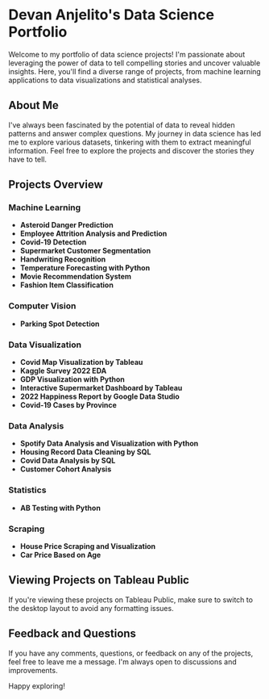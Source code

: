 # Devan Anjelito's Data Science Portfolio

Welcome to my portfolio of data science projects! I'm passionate about leveraging the power of data to tell compelling stories and uncover valuable insights. Here, you'll find a diverse range of projects, from machine learning applications to data visualizations and statistical analyses.

## About Me

I've always been fascinated by the potential of data to reveal hidden patterns and answer complex questions. My journey in data science has led me to explore various datasets, tinkering with them to extract meaningful information. Feel free to explore the projects and discover the stories they have to tell.

## Projects Overview

### Machine Learning

- **Asteroid Danger Prediction**
- **Employee Attrition Analysis and Prediction**
- **Covid-19 Detection**
- **Supermarket Customer Segmentation**
- **Handwriting Recognition**
- **Temperature Forecasting with Python**
- **Movie Recommendation System**
- **Fashion Item Classification**

### Computer Vision

- **Parking Spot Detection**

### Data Visualization

- **Covid Map Visualization by Tableau**
- **Kaggle Survey 2022 EDA**
- **GDP Visualization with Python**
- **Interactive Supermarket Dashboard by Tableau**
- **2022 Happiness Report by Google Data Studio**
- **Covid-19 Cases by Province**

### Data Analysis

- **Spotify Data Analysis and Visualization with Python**
- **Housing Record Data Cleaning by SQL**
- **Covid Data Analysis by SQL**
- **Customer Cohort Analysis**

### Statistics

- **AB Testing with Python**

### Scraping

- **House Price Scraping and Visualization**
- **Car Price Based on Age**

## Viewing Projects on Tableau Public

If you're viewing these projects on Tableau Public, make sure to switch to the desktop layout to avoid any formatting issues.

## Feedback and Questions

If you have any comments, questions, or feedback on any of the projects, feel free to leave me a message. I'm always open to discussions and improvements.

Happy exploring!